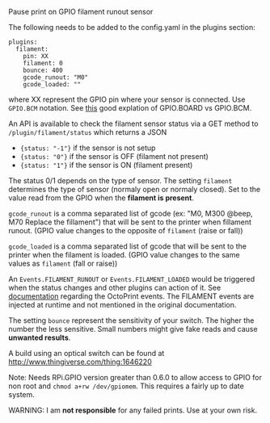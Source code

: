 Pause print on GPIO filament runout sensor

The following needs to be added to the config.yaml in the plugins section:

```
plugins:
  filament:
    pin: XX
    filament: 0
    bounce: 400	
    gcode_runout: "M0"
    gcode_loaded: ""
```

where XX represent the GPIO pin where your sensor is connected. Use `GPIO.BCM` notation. See [this](http://raspberrypi.stackexchange.com/questions/12966/what-is-the-difference-between-board-and-bcm-for-gpio-pin-numbering) good explation of GPIO.BOARD vs GPIO.BCM.

An API is available to check the filament sensor status via a GET method to `/plugin/filament/status` which returns a JSON

- `{status: "-1"}` if the sensor is not setup
- `{status: "0"}` if the sensor is OFF (filament not present)
- `{status: "1"}` if the sensor is ON (filament present)

The status 0/1 depends on the type of sensor. The setting `filament` determines the type of sensor (normaly open or normaly closed). Set to the value read from the GPIO when the **filament is present**.

`gcode_runout` is a comma separated list of gcode (ex: "M0, M300 @beep, M70 Replace the fillament") that will be sent to the printer when fillament runout. (GPIO value changes to the opposite of `filament` (raise or fall))

`gcode_loaded` is a comma separated list of gcode that will be sent to the printer when the filament is loaded. (GPIO value changes to the same values as `filament` (fall or raise))

An `Events.FILAMENT_RUNOUT` or `Events.FILAMENT_LOADED` would be triggered when the status changes and other plugins can action of it. See [documentation](http://docs.octoprint.org/en/devel/plugins/mixins.html#eventhandlerplugin) regarding the OctoPrint events. The FILAMENT events are injected at runtime and not mentioned in the original documentation.  

The setting `bounce` represent the sensitivity of your switch. The higher the number the less sensitive. Small numbers might give fake reads and cause **unwanted results**.

A build using an optical switch can be found at http://www.thingiverse.com/thing:1646220

Note: Needs RPi.GPIO version greater than 0.6.0 to allow access to GPIO for non root and `chmod a+rw /dev/gpiomem`.
This requires a fairly up to date system.


WARNING: I am **not responsible** for any failed prints. Use at your own risk. 
